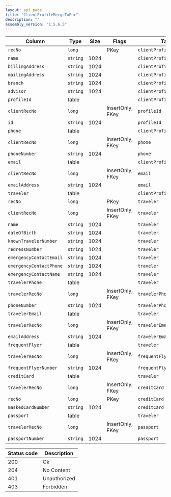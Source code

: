 ```yaml
---
layout: api_page
title: "ClientProfileMergeToPnr"
description: ""
assembly_version: "1.5.6.5"
---
```




| Column | Type | Size | Flags | Table | Description |
| ------ | ---- | ---- | ----- | ----- | ----------- |
| `recNo` | `long` |  | PKey | `clientProfileMergeToPnr` | 
| `name` | `string` | 1024 |  | `clientProfileMergeToPnr` | 
| `billingAddress` | `string` | 1024 |  | `clientProfileMergeToPnr` | 
| `mailingAddress` | `string` | 1024 |  | `clientProfileMergeToPnr` | 
| `branch` | `string` | 1024 |  | `clientProfileMergeToPnr` | 
| `advisor` | `string` | 1024 |  | `clientProfileMergeToPnr` | 
| `profileId ` | table |  |  | `clientProfileMergeToPnr` | 
| `clientRecNo` | `long` |  | InsertOnly, FKey | `profileId` | 
| `id` | `string` | 1024 |  | `profileId` | 
| `phone ` | table |  |  | `clientProfileMergeToPnr` | 
| `clientRecNo` | `long` |  | InsertOnly, FKey | `phone` | 
| `phoneNumber` | `string` | 1024 |  | `phone` | 
| `email ` | table |  |  | `clientProfileMergeToPnr` | 
| `clientRecNo` | `long` |  | InsertOnly, FKey | `email` | 
| `emailAddress` | `string` | 1024 |  | `email` | 
| `traveler ` | table |  |  | `clientProfileMergeToPnr` | 
| `recNo` | `long` |  | PKey | `traveler` | 
| `clientRecNo` | `long` |  | InsertOnly, FKey | `traveler` | 
| `name` | `string` | 1024 |  | `traveler` | 
| `dateOfBirth` | `string` | 1024 |  | `traveler` | 
| `knownTravelerNumber` | `string` | 1024 |  | `traveler` | 
| `redressNumber` | `string` | 1024 |  | `traveler` | 
| `emergencyContactEmail` | `string` | 1024 |  | `traveler` | 
| `emergencyContactPhone` | `string` | 1024 |  | `traveler` | 
| `emergencyContactName` | `string` | 1024 |  | `traveler` | 
| `travelerPhone ` | table |  |  | `traveler` | 
| `travelerRecNo` | `long` |  | InsertOnly, FKey | `travelerPhone` | 
| `phoneNumber` | `string` | 1024 |  | `travelerPhone` | 
| `travelerEmail ` | table |  |  | `traveler` | 
| `travelerRecNo` | `long` |  | InsertOnly, FKey | `travelerEmail` | 
| `emailAddress` | `string` | 1024 |  | `travelerEmail` | 
| `frequentFlyer ` | table |  |  | `traveler` | 
| `travelerRecNo` | `long` |  | InsertOnly, FKey | `frequentFlyer` | 
| `frequentFlyerNumber` | `string` | 1024 |  | `frequentFlyer` | 
| `creditCard ` | table |  |  | `traveler` | 
| `travelerRecNo` | `long` |  | InsertOnly, FKey | `creditCard` | 
| `recNo` | `long` |  | PKey | `creditCard` | 
| `maskedCardNumber` | `string` | 1024 |  | `creditCard` | 
| `passport ` | table |  |  | `traveler` | 
| `travelerRecNo` | `long` |  | InsertOnly, FKey | `passport` | 
| `passportNumber` | `string` | 1024 |  | `passport` | 

| Status code | Description |
| ----------- | ----------- |
| 200 | Ok |
| 204 | No Content |
| 401 | Unauthorized |
| 403 | Forbidden |


